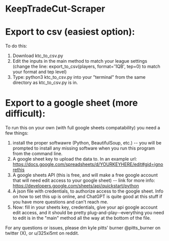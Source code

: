 # KeepTradeCut-Scraper

# Export to csv (easiest option):
To do this:
1. Download ktc_to_csv.py
2. Edit the inputs in the main method to match your league settings (change the line: export_to_csv(players, format='1QB', tep=0) to match your format and tep level)
3. Type: python3 ktc_to_csv.py into your "terminal" from the same directory as ktc_to_csv.py is in.

# Export to a google sheet (more difficult):
To run this on your own (with full google sheets compatability) you need a few things:
1. install the proper softwawre (Python, BeautifulSoup, etc.) -- you will be prompted to install any missing software when you run this program from the command line.
2. A google sheet key to upload the data to. In an example url: https://docs.google.com/spreadsheets/d/YOURKEYHERE/edit#gid=ignorethis
3. A google sheets API (this is free, and will make a free google account that will need edit access to your google sheet) -- link for more info: https://developers.google.com/sheets/api/quickstart/python
4. A json file with credentials, to authorize access to the google sheet. Info on how to set this up is online, and ChatGPT is quite good at this stuff if you have more questions and can't reach me.
5. Now: fill in your sheets key, credentials, give your api google account edit access, and it should be pretty plug-and-play--everything you need to edit is in the "main" method all the way at the bottom of the file.

For any questions or issues, please dm kyle pitts' burner @pitts_burner on twitter (X), or u/325xi5mt on reddit.
